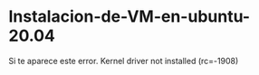 # Instalacion-de-VM-en-ubuntu-20.04
Si te aparece este error.  Kernel driver not installed (rc=-1908)

